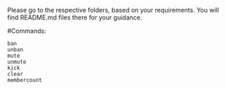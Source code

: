Please go to the respective folders, based on your requirements. You will find README.md files there for your guidance.


#Commands:

	ban
	unban
	mute
	unmute
	kick
	clear
	membercount

